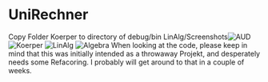 # UniRechner
Copy Folder Koerper to directory of debug/bin
LinAlg/Screenshots![AUD](https://user-images.githubusercontent.com/50637739/154668427-9ae87dbb-bf86-4d46-9617-91d95410369e.png)
![Koerper](https://user-images.githubusercontent.com/50637739/154668429-a4d715d4-1e16-44b4-a895-776a331cc5d1.png)
![LinAlg](https://user-images.githubusercontent.com/50637739/154668430-d32dbe77-172a-4a66-9524-bf69e20389e6.png)
![Algebra](https://user-images.githubusercontent.com/50637739/154668437-1dd52925-b422-429f-825b-6d5b90c92d67.png)
When looking at the code, please keep in mind that this was initially intended as a throwaway Projekt, and desperately needs some Refacoring.
I probably will get around to that in a couple of weeks.
